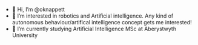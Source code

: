 - 👋 Hi, I’m @oknappett
- 👀 I’m interested in robotics and Artificial intelligence. Any kind of autonomous behaviour/artifical intelligence concept gets me interested!
- 🌱 I’m currently studying Artificial Intelligence MSc at Aberystwyth University 


<!---
oknappett/oknappett is a ✨ special ✨ repository because its `README.md` (this file) appears on your GitHub profile.
You can click the Preview link to take a look at your changes.
--->

